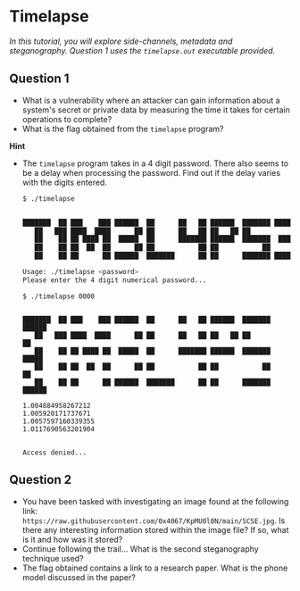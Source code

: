 # Timelapse
*In this tutorial, you will explore side-channels, metadata and steganography. Question 1 uses the `timelapse.out` executable provided.*

## Question 1
- What is a vulnerability where an attacker can gain information about a system's secret or private data by measuring the time it takes for certain operations to complete?
- What is the flag obtained from the `timelapse` program?

**Hint**
- The `timelapse` program takes in a 4 digit password. There also seems to be a delay when processing the password. Find out if the delay varies with the digits entered.
   ```sh
   $ ./timelapse 

   
   ███████  ██ ███    ███ ██████  ██      ██   ██ ██████  ███████ ██████  
      ██   ███ ████  ████      ██ ██      ██   ██ ██   ██ ██           ██ 
      ██    ██ ██ ████ ██  █████  ██      ███████ ██████  ███████  █████  
      ██    ██ ██  ██  ██      ██ ██           ██ ██           ██      ██ 
      ██    ██ ██      ██ ██████  ███████      ██ ██      ███████ ██████
   
   Usage: ./timelapse <password>
   Please enter the 4 digit numerical password...
   ```

   ```
   $ ./timelapse 0000

   
   ███████  ██ ███    ███ ██████  ██      ██   ██ ██████  ███████ ██████  
      ██   ███ ████  ████      ██ ██      ██   ██ ██   ██ ██           ██ 
      ██    ██ ██ ████ ██  █████  ██      ███████ ██████  ███████  █████  
      ██    ██ ██  ██  ██      ██ ██           ██ ██           ██      ██ 
      ██    ██ ██      ██ ██████  ███████      ██ ██      ███████ ██████
   
   1.004884958267212
   1.005920171737671
   1.0057597160339355
   1.0117690563201904


   Access denied...
   ```
## Question 2
- You have been tasked with investigating an image found at the following link: `https://raw.githubusercontent.com/0x4067/KpMU0l0N/main/SCSE.jpg`. Is there any interesting information stored within the image file? If so, what is it and how was it stored?
- Continue following the trail... What is the second steganography technique used?
- The flag obtained contains a link to a research paper. What is the phone model discussed in the paper?